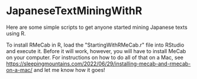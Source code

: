 # JapaneseTextMiningWithR
Here are some simple scripts to get anyone started mining Japanese texts using R.

To install RMeCab in R, load the "StartingWithRMeCab.r" file into RStudio and execute it. Before it will work, however, you will have to install MeCab on your computer. For instructions on how to do all of that on a Mac, see https://sleepingmountains.com/2022/06/29/installing-mecab-and-rmecab-on-a-mac/ and let me know how it goes!
